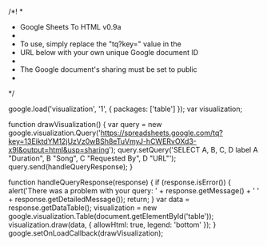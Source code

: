 
/*!
 * 
 * Google Sheets To HTML v0.9a
 * 
 * To use, simply replace the "tq?key=" value in the
 * URL below with your own unique Google document ID
 * 
 * The Google document's sharing must be set to public
 * 
 */

google.load('visualization', '1', {
    packages: ['table']
});
var visualization;

function drawVisualization() {
    var query = new google.visualization.Query('https://spreadsheets.google.com/tq?key=13EiktdYM12jUzVz0wBSh8eTuVmyJ-hCWERvOXd3-x9I&output=html&usp=sharing');
    query.setQuery('SELECT A, B, C, D label A "Duration", B "Song", C "Requested By", D "URL"');
    query.send(handleQueryResponse);
}

function handleQueryResponse(response) {
    if (response.isError()) {
        alert('There was a problem with your query: ' + response.getMessage() + ' ' + response.getDetailedMessage());
        return;
    }
    var data = response.getDataTable();
    visualization = new google.visualization.Table(document.getElementById('table'));
    visualization.draw(data, {
        allowHtml: true,
        legend: 'bottom'
    });
}
google.setOnLoadCallback(drawVisualization);
